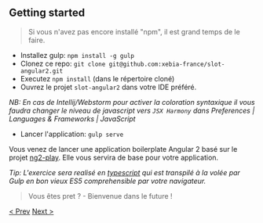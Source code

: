 ## Getting started

> Si vous n'avez pas encore installé "npm", il est grand temps de le faire.


- Installez gulp: `npm install -g gulp`
- Clonez ce repo: `git clone git@github.com:xebia-france/slot-angular2.git`
- Executez `npm install` (dans le répertoire cloné)
- Ouvrez le projet `slot-angular2` dans votre IDE préféré. 

_NB: En cas de Intellij/Webstorm pour activer la coloration syntaxique
 il vous faudra changer le niveau de javascript vers `JSX Harmony` dans
 Preferences | Languages & Frameworks | JavaScript_

- Lancer l'application: `gulp serve`

Vous venez de lancer une application boilerplate Angular 2 basé sur le projet [ng2-play](https://github.com/pkozlowski-opensource/ng2-play).
Elle vous servira de base pour votre application.

_Tip: L'exercice sera realisé en [typescript](http://www.typescriptlang.org/Handbook) qui est transpilé à la volée par Gulp en bon vieux *ES5* comprehensible par votre navigateur._

> Vous êtes pret ? - Bienvenue dans le future ! 


[< Prev](workshop.md) [Next >](1-data-binding.md)
